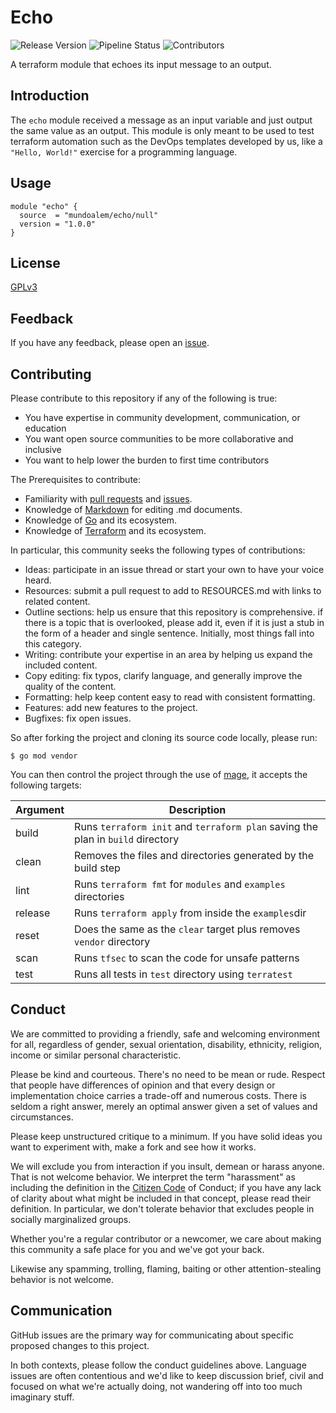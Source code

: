 # Echo

![Release Version](https://img.shields.io/github/v/release/mundoalem/terraform-null-echo)
![Pipeline Status](https://github.com/mundoalem/terraform-null-echo/actions/workflows/pipeline.yml/badge.svg)
![Contributors](https://img.shields.io/github/contributors/mundoalem/terraform-null-echo)

A terraform module that echoes its input message to an output.

## Introduction

The `echo` module received a message as an input variable and just output the same value as an output. This module
is only meant to be used to test terraform automation such as the DevOps templates developed by us, like a
`"Hello, World!"` exercise for a programming language.

## Usage

```
module "echo" {
  source  = "mundoalem/echo/null"
  version = "1.0.0"
}
```

## License

[GPLv3](https://choosealicense.com/licenses/gpl-3.0/)

## Feedback

If you have any feedback, please open an [issue](https://github.com/mundoalem/terraform-null-echo/issues).

## Contributing

Please contribute to this repository if any of the following is true:

- You have expertise in community development, communication, or education
- You want open source communities to be more collaborative and inclusive
- You want to help lower the burden to first time contributors

The Prerequisites to contribute:

- Familiarity with [pull requests](https://help.github.com/articles/using-pull-requests) and
  [issues](https://guides.github.com/features/issues/).
- Knowledge of [Markdown](https://help.github.com/articles/markdown-basics/) for editing .md documents.
- Knowledge of [Go](https://golang.org/) and its ecosystem.
- Knowledge of [Terraform](https://www.terraform.io/) and its ecosystem.

In particular, this community seeks the following types of contributions:

- Ideas: participate in an issue thread or start your own to have your voice heard.
- Resources: submit a pull request to add to RESOURCES.md with links to related content.
- Outline sections: help us ensure that this repository is comprehensive. if there is a topic
  that is overlooked, please add it, even if it is just a stub in the form of a header and
  single sentence. Initially, most things fall into this category.
- Writing: contribute your expertise in an area by helping us expand the included content.
- Copy editing: fix typos, clarify language, and generally improve the quality of the content.
- Formatting: help keep content easy to read with consistent formatting.
- Features: add new features to the project.
- Bugfixes: fix open issues.

So after forking the project and cloning its source code locally, please run:

```
$ go mod vendor
```

You can then control the project through the use of [mage](https://magefile.org/), it accepts
the following targets:

| Argument | Description                                                                     |
| -------- | ------------------------------------------------------------------------------- |
| build    | Runs `terraform init` and `terraform plan` saving the plan in `build` directory |
| clean    | Removes the files and directories generated by the build step                   |
| lint     | Runs `terraform fmt` for `modules` and `examples` directories                   |
| release  | Runs `terraform apply` from inside the `examples`dir                            |
| reset    | Does the same as the `clear` target plus removes `vendor` directory             |
| scan     | Runs `tfsec` to scan the code for unsafe patterns                               |
| test     | Runs all tests in `test` directory using `terratest`                            |

## Conduct

We are committed to providing a friendly, safe and welcoming environment for all, regardless of
gender, sexual orientation, disability, ethnicity, religion, income or similar personal
characteristic.

Please be kind and courteous. There's no need to be mean or rude. Respect that people have
differences of opinion and that every design or implementation choice carries a trade-off and
numerous costs. There is seldom a right answer, merely an optimal answer given a set of values
and circumstances.

Please keep unstructured critique to a minimum. If you have solid ideas you want to experiment
with, make a fork and see how it works.

We will exclude you from interaction if you insult, demean or harass anyone. That is not welcome
behavior. We interpret the term "harassment" as including the definition in the
[Citizen Code](http://citizencodeofconduct.org/) of Conduct; if you have any lack of clarity
about what might be included in that concept, please read their definition. In particular,
we don't tolerate behavior that excludes people in socially marginalized groups.

Whether you're a regular contributor or a newcomer, we care about making this community a safe
place for you and we've got your back.

Likewise any spamming, trolling, flaming, baiting or other attention-stealing behavior is not
welcome.

## Communication

GitHub issues are the primary way for communicating about specific proposed changes to this project.

In both contexts, please follow the conduct guidelines above. Language issues are often contentious
and we'd like to keep discussion brief, civil and focused on what we're actually doing, not wandering
off into too much imaginary stuff.
